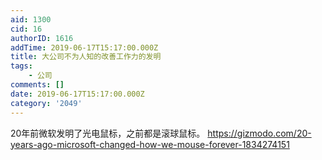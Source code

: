 ```yaml
---
aid: 1300
cid: 16
authorID: 1616
addTime: 2019-06-17T15:17:00.000Z
title: 大公司不为人知的改善工作力的发明
tags:
    - 公司
comments: []
date: 2019-06-17T15:17:00.000Z
category: '2049'
---
```


20年前微软发明了光电鼠标，之前都是滚球鼠标。 https://gizmodo.com/20-years-ago-microsoft-changed-how-we-mouse-forever-1834274151
